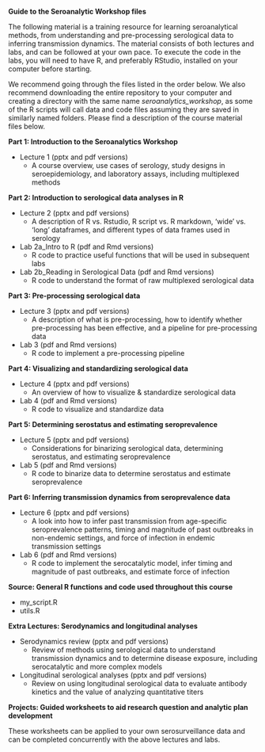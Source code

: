 **Guide to the Seroanalytic Workshop files**

The following material is a training resource for learning seroanalytical methods, from understanding and pre-processing serological data to inferring transmission dynamics. The material consists of both lectures and labs, and can be followed at your own pace. To execute the code in the labs, you will need to have R, and preferably RStudio, installed on your computer before starting.

We recommend going through the files listed in the order below. We also recommend downloading the entire repository to your computer and creating a directory with the same name *seroanalytics_workshop*, as some of the R scripts will call data and code files assuming they are saved in similarly named folders. Please find a description of the course material files below.

**Part 1: Introduction to the Seroanalytics Workshop**
- Lecture 1 (pptx and pdf versions)
  - A course overview, use cases of serology, study designs in seroepidemiology, and laboratory assays, including multiplexed methods

**Part 2: Introduction to serological data analyses in R**
- Lecture 2 (pptx and pdf versions)
  - A description of R vs. Rstudio, R script vs. R markdown, ‘wide’ vs. ‘long’ dataframes, and different types of data frames used in serology
- Lab 2a_Intro to R (pdf and Rmd versions)
  - R code to practice useful functions that will be used in subsequent labs
- Lab 2b_Reading in Serological Data (pdf and Rmd versions)
  - R code to understand the format of raw multiplexed serological data

**Part 3: Pre-processing serological data**
- Lecture 3 (pptx and pdf versions)
  - A description of what is pre-processing, how to identify whether pre-processing has been effective, and a pipeline for pre-processing data
- Lab 3 (pdf and Rmd versions)
  - R code to implement a pre-processing pipeline

**Part 4: Visualizing and standardizing serological data**
- Lecture 4 (pptx and pdf versions)
  - An overview of how to visualize & standardize serological data
- Lab 4  (pdf and Rmd versions)
  - R code to visualize and standardize data

**Part 5: Determining serostatus and estimating seroprevalence**
- Lecture 5 (pptx and pdf versions)
  - Considerations for binarizing serological data, determining serostatus, and estimating seroprevalence
- Lab 5 (pdf and Rmd versions)
  - R code to binarize data to determine serostatus and estimate seroprevalence   

**Part 6: Inferring transmission dynamics from seroprevalence data**
- Lecture 6 (pptx and pdf versions)
  - A look into how to infer past transmission from age-specific seroprevalence patterns, timing and magnitude of past outbreaks in non-endemic settings, and force of infection in endemic transmission settings
- Lab 6 (pdf and Rmd versions)
  - R code to implement the serocatalytic model, infer timing and magnitude of past outbreaks, and estimate force of infection

**Source: General R functions and code used throughout this course**
- my_script.R
- utils.R

**Extra Lectures: Serodynamics and longitudinal analyses**
- Serodynamics review (pptx and pdf versions)
  - Review of methods using serological data to understand transmission dynamics and to determine disease exposure, including serocatalytic and more complex models
- Longitudinal serological analyses (pptx and pdf versions)
  - Review on using longitudinal serological data to evaluate antibody kinetics and the value of analyzing quantitative titers

**Projects: Guided worksheets to aid research question and analytic plan development** 

These worksheets can be applied to your own serosurveillance data and can be completed concurrently with the above lectures and labs.
